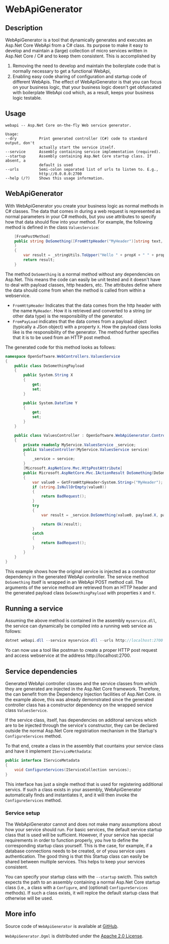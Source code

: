 # WebApiGenerator

## Description
WebApiGenerator is a tool that dynamically generates and executes an Asp.Net Core WebApi from a C# class. Its purpose to make it easy to develop and maintain a (large) collection of micro services written in Asp.Net Core / C# and to keep them consistent. This is accomplished by
1) Removing the need to develop and maintain the boilerplate code that is normally necessary to get a functional WebApi, 
2) Enabling easy code sharing of configuration and startup code of different WebApis.
The effect of WebApiGenerator is that you can focus on your business logic, that your business logic doesn't get obfuscated with boilerplate WebApi cod which, as a result, keeps your business logic testable.

## Usage

```
webapi -- Asp.Net Core on-the-fly Web service generator.

Usage:
--dry          Print generated controller (C#) code to standard output, don't
               actually start the service itself.
--service      Assembly containing service implementation (required).
--startup      Assembly containing Asp.Net Core startup class. If absent, a
               default is used
--urls         Semi-colon separated list of urls to listen to. E.g.,
               http://0.0.0.0:2700
--help (/?)    Shows this usage information.
```
##  WebApiGenerator
With WebApiGenerator you create your business logic as normal methods in C# classes. The data that comes in during a web request is represented as normal parameters in your C# methods, but you use attributes to specify how that data should flow into your method. For example, the following method is defined in the class `ValuesService`:
```csharp
    [FromPostMethod]
    public string DoSomething([FromHttpHeader("MyHeader")]string text, [FromPayload("X")]string propX, [FromPayload("Y")]DateTime propY
    )
    {
        var result = _stringUtils.ToUpper("Hello " + propX + " " + propY + " " + text);
        return result;
    }
```
The method `DoSomething` is a normal method without any dependencies on Asp.Net. This means the code can easily be unit tested and it doesn't have to deal with payload classes, http headers, etc. The attributes define where the data should come from when the method is called from within a webservice.
* `FromHttpHeader` Indicates that the data comes from the http header with the name `MyHeader`. How it is retrieved and converted to a string (or other data type) is the responsibility of the generator.
* `FromPayLoad` indicates that the data comes from a payload object (typically a JSon object) with a property `X`. How the payload class looks like is the responsibility of the generator.
The method further specifies that it is to be used from an HTTP post method.

The generated code for this method looks as follows:
```csharp
namespace OpenSoftware.WebControllers.ValuesService
{
    public class DoSomethingPayload
    {
        public System.String X
        {
            get;
            set;
        }

        public System.DateTime Y
        {
            get;
            set;
        }
    }

    public class ValuesController : OpenSoftware.WebApiGenerator.ControllerBase.ServiceControllerBase
    {
        private readonly MyService.ValuesService _service;
        public ValuesController(MyService.ValuesService service)
        {
            _service = service;
        }
        [Microsoft.AspNetCore.Mvc.HttpPostAttribute]
        public Microsoft.AspNetCore.Mvc.IActionResult DoSomething(DoSomethingPayload payload)
        {
            var value0 = GetFromHttpHeader<System.String>("MyHeader");
            if (string.IsNullOrEmpty(value0))
            {
                return BadRequest();
            }
            try
            {
                var result = _service.DoSomething(value0, payload.X, payload.Y);

                return Ok(result);
            }
            catch
            {
                return BadRequest();
            }
        }
    }
}
```
This example shows how the original service is injected as a constructor dependency in the generated WebApi controller. The service method `DoSomething` itself is wrapped in an WebApi POST method call. The arguments of the service method are retrieved from an HTTP header and the generated payload class `DoSomethingPayload` with properties `X` and `Y`.
## Running a service
Assuming the above method is contained in the assembly `myservice.dll`, the service can dynamically be compiled into a running web service as follows:
```csharp
dotnet webapi.dll --service myservice.dll --urls http://localhost:2700
```

Yo can now use a tool like postman to create a proper HTTP post request and access webservice at the address http://localhost:2700.

## Service dependencies
Generated WebApi controller classes and the service classes from which they are generated are injected in the Asp.Net Core framework. Therefore, the can benefit from the Dependency Injection facilities of Asp.Net Core. in the example above, this was already demonstrated since the generated controller class has a constructor dependency on the wrapped service class `ValuesService`.

If the service class, itself, has dependencies on additonal services which are to be  injected through the service's constructor, they can be declared outside the normal Asp.Net Core registriation mechanism in the Startup's `ConfigureServices` method.

To that end, create a class in the assembly that countains your service class and have it implement `IServiceMethadata`:
```c#
public interface IServiceMetadata
{
    void ConfigureServices(IServiceCollection services);
}
```
This interface has just a single method that is used for registering additional servics. If such a class exists in your assembly, WebApiGenerator automatically finds and instantiates it, and it will then invoke the `ConfigureServices` method.
### Service setup
The WebApiGenerator cannot and does not make many assumptions about how your service should run. For basic services, the default service startup class that is used will be sufficient. However, if your service has special requirements in order to function properly, you hve to define the corresponding startup class yourself. This is the case, for example, if a database connections needs to be created, or of youu service uses authentication. The good thing is that this Startup class can easily be shared between multiple services. This helps to keep your services consistent.

You can specify your startup class with the `--startup` swicth. This switch expects the path to an assembly containing a normal Asp.Net Core startup class (i.e., a class with a `Configure`, and (optional)  `ConfigureServices` methods).
If such a class exists, it will replce the default startup class that otherwise will be used.

## More info
Source code of `WebApiGenerator` is available at [GitHub](https://github.com/merijndejonge/WebApiGenerator). 

`WebApiGenerator.Dgml` is distributed under the [Apache 2.0 License](https://github.com/merijndejonge/WebApiGenerator/blob/master/LICENSE).
